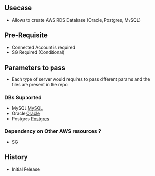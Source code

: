 ## Usecase 
- Allows to create AWS RDS Database (Oracle, Postgres, MySQL)

## Pre-Requisite
-   Connected Account is required
-   SG Required (Conditional)
## Parameters to pass 
-   Each type of server would requires to pass different params and the files are present in the repo
### DBs Supported 
-   MySQL [MySQL](Readme-mysql.md)
-   Oracle [Oracle](Readme-oracle.md)
-   Postgres [Postgres](Readme-postgres.md)
### Dependency on Other AWS resources ?
-   SG

## History
-   Initial Release